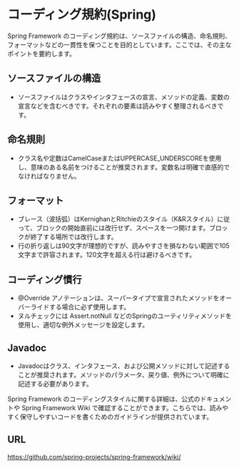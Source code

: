 # コーディング規約(Spring)

Spring Framework のコーディング規約は、ソースファイルの構造、命名規則、フォーマットなどの一貫性を保つことを目的としています。ここでは、その主なポイントを要約します。

## ソースファイルの構造

- ソースファイルはクラスやインタフェースの宣言、メソッドの定義、変数の宣言などを含むべきです。それぞれの要素は読みやすく整理されるべきです。

## 命名規則

- クラス名や定数はCamelCaseまたはUPPERCASE_UNDERSCOREを使用し、意味のある名前をつけることが推奨されます。変数名は明確で直感的でなければなりません。

## フォーマット

- ブレース（波括弧）はKernighanとRitchieのスタイル（K&Rスタイル）に従って、ブロックの開始直前には改行せず、スペースを一つ開けます。ブロックが終了する場所では改行します。
- 行の折り返しは90文字が理想的ですが、読みやすさを損なわない範囲で105文字まで許容されます。120文字を超える行は避けるべきです。

## コーディング慣行

- @Override アノテーションは、スーパータイプで宣言されたメソッドをオーバーライドする場合に必ず使用します。
- ヌルチェックには Assert.notNull などのSpringのユーティリティメソッドを使用し、適切な例外メッセージを設定します。

## Javadoc

- Javadocはクラス、インタフェース、および公開メソッドに対して記述することが推奨されます。メソッドのパラメータ、戻り値、例外について明確に記述する必要があります。

Spring Framework のコーディングスタイルに関する詳細は、公式のドキュメントや Spring Framework Wiki で確認することができます。こちらでは、読みやすく保守しやすいコードを書くためのガイドラインが提供されています。

## URL

https://github.com/spring-projects/spring-framework/wiki/